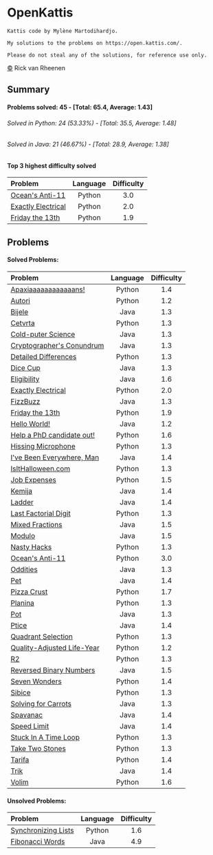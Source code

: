 # OpenKattis
	Kattis code by Mylène Martodihardjo.

	My solutions to the problems on https://open.kattis.com/.

	Please do not steal any of the solutions, for reference use only.

[&copy;](https://github.com/rvrheenen/OpenKattis/blob/master/license.txt) Rick van Rheenen
## Summary
#### Problems solved: 45 - [Total: 65.4, Average: 1.43]
###### Solved in Python: 24 (53.33%) - [Total: 35.5, Average: 1.48]
###### Solved in Java: 21 (46.67%) - [Total: 28.9, Average: 1.38]
#### Top 3 highest difficulty solved
| Problem | Language | Difficulty |
| :--- | :---: | :---: |
| [Ocean's Anti-11 ](https://open.kattis.com/problems/anti11) | Python | 3.0 |
| [Exactly Electrical ](https://open.kattis.com/problems/exactlyelectrical) | Python | 2.0 |
| [Friday the 13th ](https://open.kattis.com/problems/friday) | Python | 1.9 |

## Problems
#### Solved Problems:
| Problem | Language | Difficulty |
| :--- | :---: | :---: |
| [Apaxiaaaaaaaaaaaans! ](https://open.kattis.com/problems/apaxiaaans) | Python | 1.4 |
| [Autori ](https://open.kattis.com/problems/autori) | Python | 1.2 |
| [Bijele ](https://open.kattis.com/problems/bijele) | Java | 1.3 |
| [Cetvrta ](https://open.kattis.com/problems/cetvrta) | Python | 1.3 |
| [Cold-puter Science ](https://open.kattis.com/problems/cold) | Java | 1.3 |
| [Cryptographer's Conundrum ](https://open.kattis.com/problems/conundrum) | Java | 1.3 |
| [Detailed Differences ](https://open.kattis.com/problems/detaileddifferences) | Python | 1.3 |
| [Dice Cup ](https://open.kattis.com/problems/dicecup) | Java | 1.3 |
| [Eligibility ](https://open.kattis.com/problems/eligibility) | Java | 1.6 |
| [Exactly Electrical ](https://open.kattis.com/problems/exactlyelectrical) | Python | 2.0 |
| [FizzBuzz ](https://open.kattis.com/problems/fizzbuzz) | Java | 1.3 |
| [Friday the 13th ](https://open.kattis.com/problems/friday) | Python | 1.9 |
| [Hello World! ](https://open.kattis.com/problems/hello) | Java | 1.2 |
| [Help a PhD candidate out! ](https://open.kattis.com/problems/helpaphd) | Python | 1.6 |
| [Hissing Microphone ](https://open.kattis.com/problems/hissingmicrophone) | Python | 1.3 |
| [I've Been Everywhere, Man ](https://open.kattis.com/problems/everywhere) | Java | 1.4 |
| [IsItHalloween.com ](https://open.kattis.com/problems/isithalloween) | Python | 1.3 |
| [Job Expenses ](https://open.kattis.com/problems/jobexpenses) | Python | 1.5 |
| [Kemija ](https://open.kattis.com/problems/kemija08) | Java | 1.4 |
| [Ladder ](https://open.kattis.com/problems/ladder) | Java | 1.4 |
| [Last Factorial Digit ](https://open.kattis.com/problems/lastfactorialdigit) | Python | 1.3 |
| [Mixed Fractions ](https://open.kattis.com/problems/mixedfractions) | Java | 1.5 |
| [Modulo ](https://open.kattis.com/problems/modulo) | Java | 1.5 |
| [Nasty Hacks ](https://open.kattis.com/problems/nastyhacks) | Python | 1.3 |
| [Ocean's Anti-11 ](https://open.kattis.com/problems/anti11) | Python | 3.0 |
| [Oddities ](https://open.kattis.com/problems/oddities) | Java | 1.3 |
| [Pet ](https://open.kattis.com/problems/pet) | Java | 1.4 |
| [Pizza Crust ](https://open.kattis.com/problems/pizza2) | Python | 1.7 |
| [Planina ](https://open.kattis.com/problems/planina) | Python | 1.3 |
| [Pot ](https://open.kattis.com/problems/pot) | Java | 1.3 |
| [Ptice ](https://open.kattis.com/problems/ptice) | Java | 1.4 |
| [Quadrant Selection ](https://open.kattis.com/problems/quadrant) | Python | 1.3 |
| [Quality-Adjusted Life-Year ](https://open.kattis.com/problems/qaly) | Python | 1.2 |
| [R2 ](https://open.kattis.com/problems/r2) | Python | 1.3 |
| [Reversed Binary Numbers ](https://open.kattis.com/problems/reversebinary) | Java | 1.5 |
| [Seven Wonders ](https://open.kattis.com/problems/sevenwonders) | Python | 1.4 |
| [Sibice ](https://open.kattis.com/problems/sibice) | Python | 1.3 |
| [Solving for Carrots ](https://open.kattis.com/problems/carrots) | Java | 1.3 |
| [Spavanac ](https://open.kattis.com/problems/spavanac) | Java | 1.4 |
| [Speed Limit ](https://open.kattis.com/problems/speedlimit) | Java | 1.4 |
| [Stuck In A Time Loop ](https://open.kattis.com/problems/timeloop) | Python | 1.3 |
| [Take Two Stones ](https://open.kattis.com/problems/twostones) | Python | 1.3 |
| [Tarifa ](https://open.kattis.com/problems/tarifa) | Python | 1.4 |
| [Trik ](https://open.kattis.com/problems/trik) | Java | 1.4 |
| [Volim ](https://open.kattis.com/problems/volim) | Python | 1.6 |

#### Unsolved Problems:
| Problem | Language | Difficulty |
| :--- | :---: | :---: |
| [Synchronizing Lists ](https://open.kattis.com/problems/synchronizinglists) | Python | 1.6 |
| [Fibonacci Words ](https://open.kattis.com/problems/fibonacci) | Java | 4.9 |

